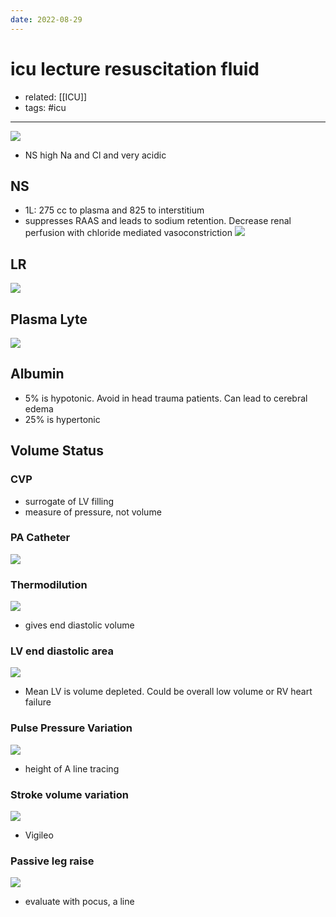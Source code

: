 ```yaml
---
date: 2022-08-29
---
```


# icu lecture resuscitation fluid

- related: [[ICU]]
- tags: #icu
---

![](https://photos.thisispiggy.com/file/wikiFiles/20220829152054.png)

- NS high Na and Cl and very acidic

## NS

- 1L: 275 cc to plasma and 825 to interstitium
- suppresses RAAS and leads to sodium retention. Decrease renal perfusion with chloride mediated vasoconstriction
  ![](https://photos.thisispiggy.com/file/wikiFiles/20220829152553.png)

## LR

![](https://photos.thisispiggy.com/file/wikiFiles/20220829152757.png)

## Plasma Lyte

![](https://photos.thisispiggy.com/file/wikiFiles/20220829152905.png)

## Albumin

- 5% is hypotonic. Avoid in head trauma patients. Can lead to cerebral edema
- 25% is hypertonic

## Volume Status

### CVP

- surrogate of LV filling
- measure of pressure, not volume

### PA Catheter

![](https://photos.thisispiggy.com/file/wikiFiles/20220829153958.png)

### Thermodilution

![](https://photos.thisispiggy.com/file/wikiFiles/20220829154032.png)

- gives end diastolic volume

### LV end diastolic area

![](https://photos.thisispiggy.com/file/wikiFiles/20220829154132.png)

- Mean LV is volume depleted. Could be overall low volume or RV heart failure

### Pulse Pressure Variation

![](https://photos.thisispiggy.com/file/wikiFiles/20220829154231.png)

- height of A line tracing

### Stroke volume variation

![](https://photos.thisispiggy.com/file/wikiFiles/20220829154328.png)

- Vigileo

### Passive leg raise

![](https://photos.thisispiggy.com/file/wikiFiles/20220829154441.png)

- evaluate with pocus, a line
